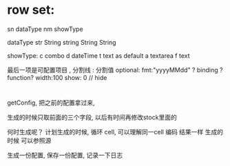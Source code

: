# row set:

sn dataType nm showType  

dataType 
    str String 
    string String 
    String 

showType:
    c combo
    d dateTime
    t text    as default
    a textarea 
    f text  

 最后一项是可配置项目 , 分割线 : 分割值
    optional:
        fmt:"yyyyMMdd" ? binding ? function?
        width:100
        show: 0  // hide 





# 

getConfig, 把之前的配置拿过来,

生成的时候只取前面的三个字段, 以后有时间再修改stock里面的

何时生成呢？
计划生成的时候,
循环 cell, 可以理解同一cell 编码 结果一样
生成的时候 可以参照源

生成一份配置, 保存一份配置, 记录一下日志